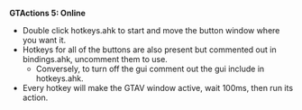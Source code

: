 **GTActions 5: Online**
- Double click hotkeys.ahk to start and move the button window where you want it.
- Hotkeys for all of the buttons are also present but commented out in bindings.ahk, uncomment them to use.
    - Conversely, to turn off the gui comment out the gui include in hotkeys.ahk.
- Every hotkey will make the GTAV window active, wait 100ms, then run its action.
